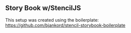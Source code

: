 ## Story Book w/StencilJS

This setup was created using the boilerplate: https://github.com/bjankord/stencil-storybook-boilerplate

